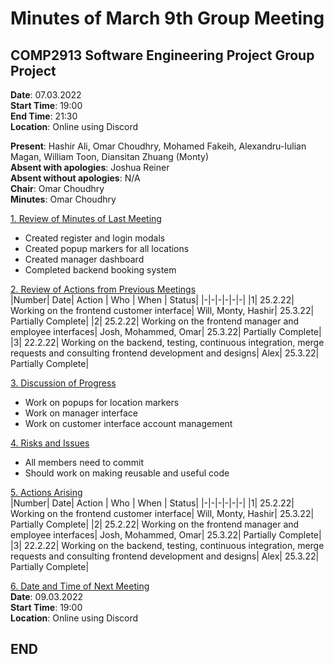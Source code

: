 # Minutes of March 9th Group Meeting

## COMP2913 Software Engineering Project Group Project

**Date**: 07.03.2022  
**Start Time**: 19:00  
**End Time**: 21:30  
**Location**: Online using Discord

**Present**: Hashir Ali, Omar Choudhry, Mohamed Fakeih, Alexandru-Iulian Magan, William Toon, Diansitan Zhuang (Monty)  
**Absent with apologies**: Joshua Reiner  
**Absent without apologies**: N/A  
**Chair**: Omar Choudhry  
**Minutes**: Omar Choudhry

<u>1. Review of Minutes of Last Meeting</u>

- Created register and login modals
- Created popup markers for all locations
- Created manager dashboard
- Completed backend booking system

<u>2. Review of Actions from Previous Meetings</u>  
|Number| Date| Action | Who | When | Status|
|-|-|-|-|-|-|
|1| 25.2.22| Working on the frontend customer interface| Will, Monty, Hashir| 25.3.22| Partially Complete|
|2| 25.2.22| Working on the frontend manager and employee interfaces| Josh, Mohammed, Omar| 25.3.22| Partially Complete|
|3| 22.2.22| Working on the backend, testing, continuous integration, merge requests and consulting frontend development and designs| Alex| 25.3.22| Partially Complete|

<u>3. Discussion of Progress</u>

- Work on popups for location markers
- Work on manager interface
- Work on customer interface account management

<u>4. Risks and Issues</u>

- All members need to commit
- Should work on making reusable and useful code

<u>5. Actions Arising</u>  
|Number| Date| Action | Who | When | Status|
|-|-|-|-|-|-|
|1| 25.2.22| Working on the frontend customer interface| Will, Monty, Hashir| 25.3.22| Partially Complete|
|2| 25.2.22| Working on the frontend manager and employee interfaces| Josh, Mohammed, Omar| 25.3.22| Partially Complete|
|3| 22.2.22| Working on the backend, testing, continuous integration, merge requests and consulting frontend development and designs| Alex| 25.3.22| Partially Complete|

<u>6. Date and Time of Next Meeting</u>  
**Date**: 09.03.2022  
**Start Time**: 19:00  
**Location**: Online using Discord

## END
